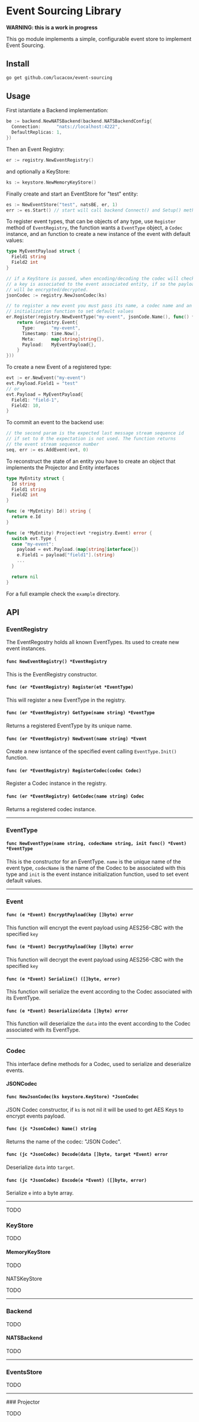 # Event Sourcing Library

**WARNING: this is a work in progress**

This go module implements a simple, configurable event store to implement Event Sourcing.

## Install

```bash
go get github.com/lucacox/event-sourcing
```

## Usage

First istantiate a Backend implementation:

```go
be := backend.NewNATSBackend(backend.NATSBackendConfig{
  Connection:      "nats://localhost:4222",
  DefaultReplicas: 1,
})
```

Then an Event Registry:

```go
er := registry.NewEventRegistry()
```

and optionally a KeyStore:

```go
ks := keystore.NewMemoryKeyStore()
```

Finally create and start an EventStore for "test" entity:

```go
es := NewEventStore("test", natsBE, er, 1)
err := es.Start() // start will call backend Connect() and Setup() methods
```

To register event types, that can be objects of any type, use `Register` method of `EventRegistry`, the function wants a `EventType` object, a `Codec` instance, and an function to create a new instance of the event with default values:

```go
type MyEventPayload struct {
  Field1 string
  Field2 int
}

// if a KeyStore is passed, when encoding/decoding the codec will check if
// a key is associated to the event associated entity, if so the payload 
// will be encrypted/decrypted.
jsonCodec := registry.NewJsonCodec(ks)

// to register a new event you must pass its name, a codec name and an 
// initialization function to set default values
er.Register(registry.NewEventType("my-event", jsonCode.Name(), func() *registry.Event {
	return &registry.Event{
      Type:      "my-event",
      Timestamp: time.Now(),
      Meta:      map[string]string{},
      Payload:   MyEventPayload{},
	}
}))
```

To create a new Event of a registered type:

```go
evt := er.NewEvent("my-event")
evt.Payload.Field1 = "test"
// or 
evt.Payload = MyEventPayload{
  Field1: "field-1",
  Field2: 10,
}
```

To commit an event to the backend use:

```go
// the second param is the expected last message stream sequence id
// if set to 0 the expectation is not used. The function returns
// the event stream sequence number
seq, err := es.AddEvent(evt, 0)
```

To reconstruct the state of an entity you have to create an object that implements the Projector and Entity interfaces

```go
type MyEntity struct {
  Id string
  Field1 string
  Field2 int
}

func (e *MyEntity) Id() string {
  return e.Id
}

func (e *MyEntity) Project(evt *registry.Event) error {
  switch evt.Type {
  case "my-event":
    payload = evt.Payload.(map[string]interface{})
    e.Field1 = payload["field1"].(string)
    ...
  }

  return nil
}

```


For a full example check the `example` directory.

## API

### EventRegistry

The EventRegostry holds all known EventTypes. Its used to create new event instances. 

#### `func NewEventRegistry() *EventRegistry`
This is the EventRegistry constructor.

#### `func (er *EventRegistry) Register(et *EventType)`
This will register a new EventType in the registry.

#### `func (er *EventRegistry) GetType(name string) *EventType`
Returns a registered EventType by its unique name.

#### `func (er *EventRegistry) NewEvent(name string) *Event`
Create a new isntance of the specified event calling `EventType.Init()` function.

#### `func (er *EventRegistry) RegisterCodec(codec Codec)`
Register a Codec instance in the registry.

#### `func (er *EventRegistry) GetCodec(name string) Codec`
Returns a registered codec instance.

--- 

### EventType

#### `func NewEventType(name string, codecName string, init func() *Event) *EventType`
This is the constructor for an EventType. `name` is the unique name of the event type, 
`codecName` is the name of the Codec to be associated with this type and `init` is the
event instance initialization function, used to set event default values.

---

### Event

#### `func (e *Event) EncryptPayload(key []byte) error`
This function will encrypt the event payload using AES256-CBC with the specified `key`

#### `func (e *Event) DecryptPayload(key []byte) error`
This function will decrypt the event payload using AES256-CBC with the specified `key`

#### `func (e *Event) Serialize() ([]byte, error)`
This function will serialize the event according to the Codec associated with its EventType.

#### `func (e *Event) Deserialize(data []byte) error`
This function will deserialize the `data` into the event according to the Codec associated with its EventType.

---

### Codec

This interface define methods for a Codec, used to serialize and deserialize events.

#### JSONCodec

#### `func NewJsonCodec(ks keystore.KeyStore) *JsonCodec`
JSON Codec constructor, if `ks` is not nil it will be used to get AES Keys to encrypt
events payload.

#### `func (jc *JsonCodec) Name() string`
Returns the name of the codec: "JSON Codec".

#### `func (jc *JsonCodec) Decode(data []byte, target *Event) error`
Deserialize `data` into `target`.

#### `func (jc *JsonCodec) Encode(e *Event) ([]byte, error)`
Serialize `e` into a byte array.

---

TODO

### KeyStore

TODO

#### MemoryKeyStore

TODO

#### 
NATSKeyStore

TODO

---

### Backend

TODO

#### NATSBackend

TODO

---

### EventsStore

TODO

---

### Projector

TODO
